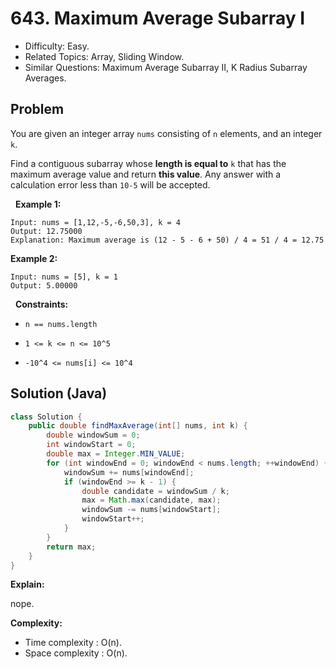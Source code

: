 # 643. Maximum Average Subarray I

- Difficulty: Easy.
- Related Topics: Array, Sliding Window.
- Similar Questions: Maximum Average Subarray II, K Radius Subarray Averages.

## Problem

You are given an integer array ```nums``` consisting of ```n``` elements, and an integer ```k```.

Find a contiguous subarray whose **length is equal to** ```k``` that has the maximum average value and return **this value**. Any answer with a calculation error less than ```10-5``` will be accepted.

 
**Example 1:**

```
Input: nums = [1,12,-5,-6,50,3], k = 4
Output: 12.75000
Explanation: Maximum average is (12 - 5 - 6 + 50) / 4 = 51 / 4 = 12.75
```

**Example 2:**

```
Input: nums = [5], k = 1
Output: 5.00000
```

 
**Constraints:**


	
- ```n == nums.length```
	
- ```1 <= k <= n <= 10^5```
	
- ```-10^4 <= nums[i] <= 10^4```



## Solution (Java)

```java
class Solution {
    public double findMaxAverage(int[] nums, int k) {
        double windowSum = 0;
        int windowStart = 0;
        double max = Integer.MIN_VALUE;
        for (int windowEnd = 0; windowEnd < nums.length; ++windowEnd) {
            windowSum += nums[windowEnd];
            if (windowEnd >= k - 1) {
                double candidate = windowSum / k;
                max = Math.max(candidate, max);
                windowSum -= nums[windowStart];
                windowStart++;
            }
        }
        return max;
    }
}
```

**Explain:**

nope.

**Complexity:**

* Time complexity : O(n).
* Space complexity : O(n).
